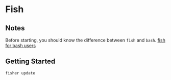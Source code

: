 # Fish

## Notes

Before starting, you should know the difference between `fish` and `bash`.
[fish for bash users](https://fishshell.com/docs/current/fish_for_bash_users.html)

## Getting Started

```
fisher update
```
